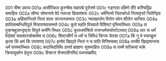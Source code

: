001  	भीष्म उवाच
001a	आसीत्किल कुरुश्रेष्ठ महापद्मे पुरोत्तमे
001c	गङ्गाया दक्षिणे तीरे कश्चिद्विप्रः समाहितः
002a	सौम्यः सोमान्वये वेदे गताध्वा छिन्नसंशयः
002c	धर्मनित्यो जितक्रोधो नित्यतृप्तो जितेन्द्रियः
003a	अहिंसानिरतो नित्यं सत्यः सज्जनसम्मतः
003c	न्यायप्राप्तेन वित्तेन स्वेन शीलेन चान्वितः
004a	ज्ञातिसम्बन्धिविपुले मित्रापाश्रयसम्मते
004c	कुले महति विख्याते विशिष्टां वृत्तिमास्थितः
005a	स पुत्रान्बहुलान्दृष्ट्वा विपुले कर्मणि स्थितः
005c	कुलधर्माश्रितो राजन्धर्मचर्यापरोऽभवत्
006a	ततः स धर्मं वेदोक्तं यथाशास्त्रोक्तमेव च
006c	शिष्टाचीर्णं च धर्मं च त्रिविधं चिन्त्य चेतसा
007a	किं नु मे स्याच्छुभं कृत्वा किं क्षमं किं परायणम्
007c	इत्येवं खिद्यते नित्यं न च याति विनिश्चयम्
008a	तस्यैवं खिद्यमानस्य धर्मं परममास्थितः
008c	कदाचिदतिथिः प्राप्तो ब्राह्मणः सुसमाहितः
009a	स तस्मै सत्क्रियां चक्रे क्रियायुक्तेन हेतुना
009c	विश्रान्तं चैनमासीनमिदं वचनमब्रवीत्

